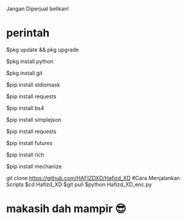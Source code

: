 Jangan Diperjual belikan!

#  perintah

$pkg update && pkg upgrade

$pkg install python

$pkg install git

$pip install stdiomask

$pip install requests

$pip install bs4

$pip install simplejson

$pip install requests

$pip install futures

$pip install rich

$pip install mechanize


git clone https://github.com/HAFIZDXD/Hafizd_XD
#Cara Menjalankan Scripts
$cd Hafizd_XD
$git pull
$python Hafizd_XD_enc.py


#  makasih dah mampir 😎
